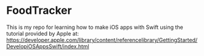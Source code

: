 # FoodTracker

This is my repo for learning how to make iOS apps with Swift using the tutorial provided by Apple at:
https://developer.apple.com/library/content/referencelibrary/GettingStarted/DevelopiOSAppsSwift/index.html
